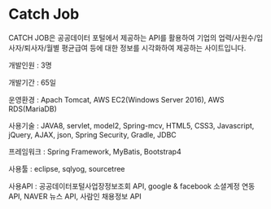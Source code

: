 # Catch Job

CATCH JOB은 공공데이터 포털에서 제공하는 API를 활용하여 기업의 업력/사원수/입사자/퇴사자/월별 평균급여 등에 대한 정보를 
시각화하여 제공하는 사이트입니다. 


개발인원  : 3명

개발기간  : 65일 


운영환경    : Apach Tomcat, AWS EC2(Windows Server 2016), AWS RDS(MariaDB)

사용기술    : JAVA8, servlet, model2, Spring-mcv, HTML5, CSS3, Javascript, jQuery, AJAX, json, Spring Security, Gradle, JDBC

프레임워크  : Spring Framework, MyBatis, Bootstrap4

사용툴     : eclipse, sqlyog, sourcetree

사용API    : 공공데이터포털사업장정보조회 API, google & facebook 소셜계정 연동 API, NAVER 뉴스 API, 사람인 채용정보 API
